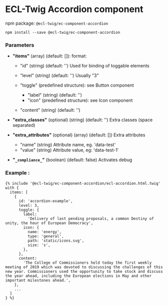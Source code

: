 # ECL-Twig Accordion component

npm package: `@ecl-twig/ec-component-accordion`

```shell
npm install --save @ecl-twig/ec-component-accordion
```

### Parameters

- **"items"** (array) (default: \[]): format:

  - "id" (string) (default: '') Used for binding of toggable elements
  - "level" (string) (default: '') Usually "3"
  - "toggle" (predefined structure): see Button component

    - "label" (string) (default: '')
    - "icon" (predefined structure): see Icon component
  - "content" (string) (default: '')
- **"extra_classes"** (optional) (string) (default: '') Extra classes (space separated)
- **"extra_attributes"** (optional) (array) (default: \[]) Extra attributes

  - "name" (string) Attribute name, eg. 'data-test'
  - "value" (string) Attribute value, eg: 'data-test-1'
- **"`_compliance_`"** (boolean) (default: false) Activates debug

### Example :

<!-- prettier-ignore -->

```twig
{% include '@ecl-twig/ec-component-accordion/ecl-accordion.html.twig' with {  
  items: [  
    {  
      id: 'accordion-example',  
      level: 3,  
      toggle: {  
        label:  
          'Delivery of last pending proposals, a common Destiny of unity, the hour of European Democracy',  
        icon: {  
          name: 'energy',  
          type: 'general',  
          path: 'static/icons.svg',  
          size: 's',  
        },  
      },  
      content:  
        'The College of Commissioners held today the first weekly meeting of 2019 which was devoted to discussing the challenges of this new year. Commissioners used the opportunity to take stock and discuss the year ahead, including the European elections in May and other important milestones ahead.',  
    },  
    ...  
  ]  
} %}  
```
